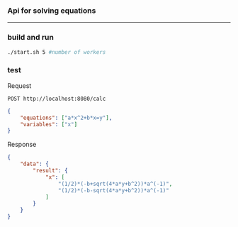 ### Api for solving equations 

-----

### build and run

```sh
./start.sh 5 #number of workers
```

### test
Request

```POST http://localhost:8080/calc```
```json
{
    "equations": ["a*x^2+b*x=y"],
    "variables": ["x"]
}
```

Response
```json
{
    "data": {
        "result": {
            "x": [
                "(1/2)*(-b+sqrt(4*a*y+b^2))*a^(-1)",
                "(1/2)*(-b-sqrt(4*a*y+b^2))*a^(-1)"
            ]
        }
    }
}
```
